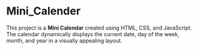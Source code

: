 # Mini_Calender
This project is a **Mini Calendar** created using HTML, CSS, and JavaScript. The calendar dynamically displays the current date, day of the week, month, and year in a visually appealing layout. 
